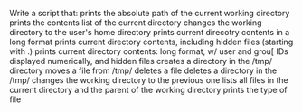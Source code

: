 Write a script that:
prints the absolute path of the current working directory
prints the contents list of the current directory
changes the working directory to the user's home directory
prints current direcotry contents in a long format
prints current directory contents, including hidden files (starting with .)
prints current directory contents: long format, w/ user and grou[ IDs displayed numerically, and hidden files
creates a directory in the /tmp/ directory
moves a file from /tmp/ 
deletes a file
deletes a directory in the /tmp/
changes the working directory to the previous one
lists all files in the current directory and the parent of the working directory 
prints the type of file
